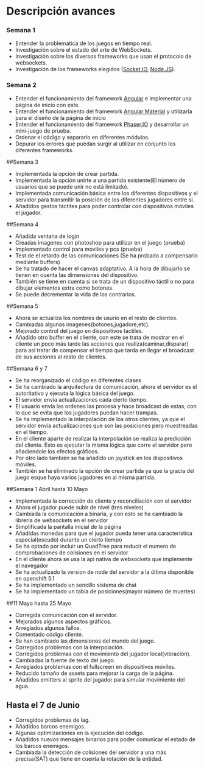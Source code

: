 # Descripción avances 
### Semana 1
- Entender la problemática de los juegos en tiempo real.
- Investigación sobre el estado del arte de WebSockets.
- Investigación sobre los diversos frameworks que usan el protocolo de websockets.
- Investigación de los frameworks elegidos ([Socket.IO], [Node.JS]).

### Semana 2
- Entender el funcionamiento del framework [Angular] e implementar una página de inicio con este.
- Entender el funcionamiento del framework [Angular Material] y utilizarla para el diseño de la página de inicio
- Entender el funcionamiento del framework [Phaser.IO] y desarrollar un mini-juego de prueba.
- Ordenar el código y separarlo en diferentes módulos.
- Depurar los errores que puedan surgir al utilizar en conjunto los diferentes frameworks.

##Semana 3
- Implementada la opción de crear partida.
- Implementada la opción unirte a una partida existente(El número de usuarios que se puede unir no está limitado).
- Implementada comunicación básica entre los diferentes dispositivos y el servidor para transmitir la posición de los diferentes jugadores
entre si.
- Añadidos gestos táctites para poder controlar con dispositivos móviles el jugador.

##Semana 4
- Añadida ventana de login
- Creadas imagenes con photoshop para utilizar en el juego (prueba)
- Implementado control para moviles y pcs (prueba)
- Test de el retardo de las comunicaciones (Se ha probado a compensarlo mediante buffers)
- Se ha tratado de hacer el canvas adaptativo. A la hora de dibujarlo se tienen en cuenta las dimensiones del dispositivo.
- También se tiene en cuenta si se trata de un dispositivo táctil o no para dibujar elementos extra como botones.
- Se puede decrementar la vida de los contrarios.

##Semana 5
- Ahora se actualiza los nombres de usurio en el resto de clientes.
- Cambiadas algunas imagenes(botones,jugadore,etc).
- Mejorado control del juego en dispositivos táctiles.
- Añadido otro buffer en el cliente, con este se trata de mostrar en el cliente un poco más tarde las acciones que realiza(caminar,disparar) para asi tratar de compensar el tiempo que tarda en llegar el broadcast de sus acciones al resto de clientes.

##Semana 6 y 7
- Se ha reorganizado el código en diferentes clases
- Se ha cambiado la arquitectura de comunicación, ahora el servidor es el autoritativo y ejecuta la lógica básica del juego. 
- El servidor envía actualizaciones cada cierto tiempo.
- El usuario envía las ordenes las procesa y hace broadcast de estas, con lo que se evita que los jugadores puedan hacer trampas.
- Se ha implementado la interpolación de los otros clientes, ya que el servidor envia actualizaciones que son las posiciones pero muestreadas en el tiempo.
- En el cliente aparte de realizar la interpolación se realiza la predicción del cliente. Esto es ejecutar la misma lógica que corre el servidor pero añadiendole los efectos gráficos.
- Por otro lado también se ha añadido un joystick en los dispositivos móviles.
- También se ha eliminado la opción de crear partida ya que la gracia del juego esque haya varios jugadores en al misma partida.

##Semana 1 Abril hasta 10 Mayo
- Implementada la corrección de cliente y reconciliación con el servidor
- Ahora el jugador puede subir de nivel (tres niveles)
- Cambiada la comunicación a binaria, y con esto se ha cambiado la libreria de websockets en el servidor
- Simplificada la pantalla inicial de la página
- Añadidas monedas para que el jugador pueda tener una característica especial(escudo) durante un cierto tiempo
- Se ha optado por incluir un QuadTree para reducir el numero de comprobaciones de colisiones en el servidor
- En el cliente ahora se usa la api nativa de websockets que implemente el navegador
- Se ha actualizado la version de node del servidor a la última disponible en openshift 5.1
- Se ha implementado un sencillo sistema de chat
- Se ha implementado un tabla de posiciones(mayor número de muertes)

##11 Mayo hasta 25  Mayo
- Corregida comunicación con el servidor.
- Mejorados algunos aspectos gráficos.
- Arreglados algunos fallos.
- Comentado código cliente.
- Se han cambiado las dimensiones del mundo del juego.
- Corregidos problemas con la interpolación.
- Corregidos problemas con el movimiento del jugador local(vibración).
- Cambiadas la fuente de texto del juego.
- Arreglados problemas con el fullscreen en dispositivos móviles.
- Reducido tamaño de assets para mejorar la carga de la página.
- Añadidos emitters al sprite del jugador para simular movimiento del agua.

## Hasta el 7 de Junio
- Corregidos problemas de lag.
- Añadidos barcos enemigos.
- Algunas optimizaciones en la ejecución del código.
- Añadidos nuevos mensajes binarios para poder comunicar el estado de los barcos enemigos.
- Cambiada la detección de colisiones del servidor a una más precisa(SAT) que tiene en cuenta la rotación de la entidad.
 

 

[//]: # (These are reference links used in the body of this note and get stripped out when the markdown processor does its job. There is no need to format nicely because it shouldn't be seen. Thanks SO - http://stackoverflow.com/questions/4823468/store-comments-in-markdown-syntax)

   [Node.js]:<https://nodejs.org/en/>
   [Socket.IO]:<http://socket.io/>
   [Phaser.IO]:<http://phaser.io/>
   [Angular]:<https://angular.io/>
   [Angular Material]:<https://material.angularjs.org/latest/>
